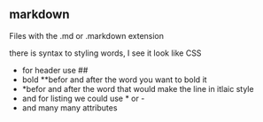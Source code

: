 ## markdown 

Files with the .md or .markdown extension

there is syntax to styling words, I see it look like CSS 
* for header use ## 
* bold **befor and after the word you want to bold it
* *befor and after the word that would make the line in itlaic style
* and for listing we could use * or - 
* and many many attributes
